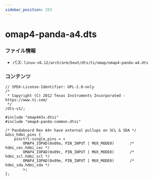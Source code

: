 ```yaml
---
sidebar_position: 253
---
```

# omap4-panda-a4.dts

### ファイル情報

- パス: `linux-v6.12/arch/arm/boot/dts/ti/omap/omap4-panda-a4.dts`

### コンテンツ

```dts
// SPDX-License-Identifier: GPL-2.0-only
/*
 * Copyright (C) 2012 Texas Instruments Incorporated - https://www.ti.com/
 */
/dts-v1/;

#include "omap443x.dtsi"
#include "omap4-panda-common.dtsi"

/* Pandaboard Rev A4+ have external pullups on SCL & SDA */
&dss_hdmi_pins {
	pinctrl-single,pins = <
		OMAP4_IOPAD(0x09a, PIN_INPUT | MUX_MODE0)		/* hdmi_cec.hdmi_cec */
		OMAP4_IOPAD(0x09c, PIN_INPUT | MUX_MODE0)		/* hdmi_scl.hdmi_scl */
		OMAP4_IOPAD(0x09e, PIN_INPUT | MUX_MODE0)		/* hdmi_sda.hdmi_sda */
		>;
};

```
